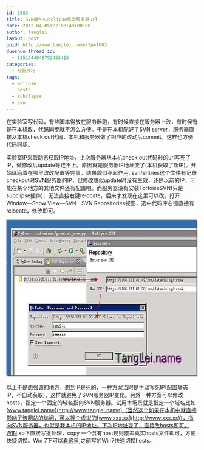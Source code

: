 ```yaml
---
id: 1683
title: SVN插件subclipse修改服务器url
date: 2012-04-05T22:08:49+00:00
author: tanglei
layout: post
guid: http://www.tanglei.name/?p=1683
duoshuo_thread_id:
  - 1351844048792453415
categories:
  - 经验技巧
tags:
  - eclipse
  - hosts
  - subclipse
  - svn
---
```

在实验室写代码，有些脚本得放在服务器跑，有时候直接在服务器上改，有时候有是在本机改，代码同步就不怎么方便。于是在本机配好了SVN server，服务器直接从本机check out代码，本机和服务器做了相应的改动后commit。这样也方便代码同步。

实验室IP采取动态获取IP地址，上次服务器从本机check out代码时的url写死了IP，做修改后update等连不上。原因就是服务器IP地址变了(本机获取了新IP)。开始琢磨着在哪里改改配置等完事，结果貌似不起作用,.svn/entries这个文件有记录checkout时SVN服务器的IP，但修改貌似update时没有生效，还是以前的IP。可能在某个地方的其他文件还有配置吧。而服务器没有安装TortoiseSVN(只是subclipse插件)，无法直接右键relocate，后来才发现在这里可以改。打开Window—Show View—SVN—SVN Repositories视图，选中代码库右键直接有relocate，修改即可。

[<img style="border-bottom: 0px; border-left: 0px; display: inline; border-top: 0px; border-right: 0px" title="subclipse修改服务器URL" border="0" alt="subclipse修改服务器URL" src="/wp-content/uploads/2012/04/subclipseURL1_thumb.jpg" width="632" height="413" />](/wp-content/uploads/2012/04/subclipseURL1.jpg) 

以上不是想强调的地方，想到IP是死的，一种方案当时是手动写死IP(配置静态IP，不自动获取)，这样就避免了SVN服务器IP变化。另外一种方案可以修改hosts，指定一个固定的域名指向SVN服务器。试用本场景就是指定一个域名比如[www.tanglei.name](http://www.tanglei.name)（当然这个如果在本机中就直接影响了该网站的访问，可以换个虚拟的[www.xxx.xx](http://www.xxx.xx)），指向SVN服务器，也就是我本机的IP地址。下次IP地址变了，直接改hosts即可。WIN xp下直接写批处理，copy 一个含有host规则覆盖真实hosts文件即可，方便快捷切换。Win 7下可以<a href="/blog/switch-hosts-quickly-in-win7.html" target="_blank">看这里</a>,之前写的Win7快速切换hosts。
